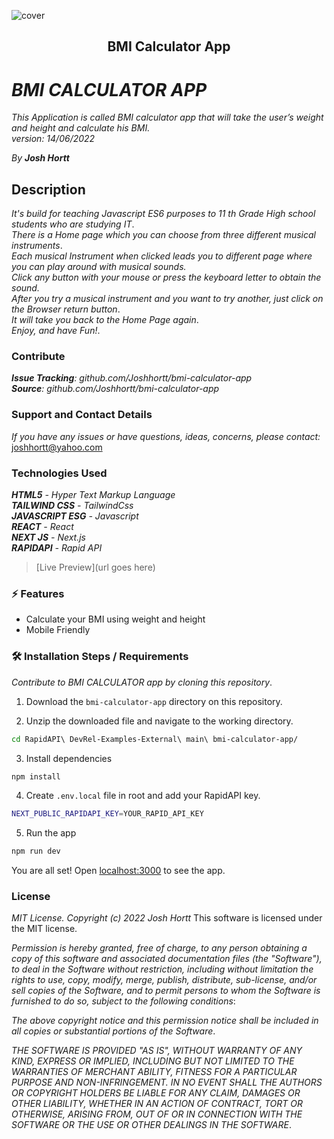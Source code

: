 ![cover](assets/cover.png)

<div align="center">
	<h2>BMI Calculator App</h2>
</div>

# _BMI CALCULATOR APP_

_This Application is called BMI calculator app that will take the user’s weight and height and calculate his BMI._<br/>
_version: 14/06/2022_<br/>

_By **Josh Hortt**_

## Description

_It's build for teaching Javascript ES6 purposes to 11 th Grade High school students who are studying IT_.<br/>
_There is a Home page which you can choose from three different musical instruments_.<br/>
_Each musical Instrument when clicked leads you to different page where you can play around with musical sounds._<br/>
_Click any button with your mouse or press the keyboard letter to obtain the sound._<br/>
_After you try a musical instrument and you want to try another, just click on the Browser return button_.<br/>
_It will take you back to the Home Page again_.<br/>
_Enjoy, and have Fun!_.<br/>

### Contribute

_**Issue Tracking**: github.com/Joshhortt/bmi-calculator-app_<br/>
_**Source**: github.com/Joshhortt/bmi-calculator-app_

### Support and Contact Details

_If you have any issues or have questions, ideas, concerns, please contact:_ joshhortt@yahoo.com

### Technologies Used

_**HTML5** - Hyper Text Markup Language_<br/>
_**TAILWIND CSS** - TailwindCss_<br/>
_**JAVASCRIPT ESG** - Javascript_<br/>
_**REACT** - React_<br/>
_**NEXT JS** - Next.js_<br/>
_**RAPIDAPI** - Rapid API_<br/>

> [Live Preview](url goes here)

### ⚡️ Features

- Calculate your BMI using weight and height
- Mobile Friendly

### 🛠️ Installation Steps / Requirements


_Contribute to BMI CALCULATOR app by cloning this repository_.

1. Download the `bmi-calculator-app` directory on this repository.

2. Unzip the downloaded file and navigate to the working directory.

```bash
cd RapidAPI\ DevRel-Examples-External\ main\ bmi-calculator-app/
```

3. Install dependencies

```bash
npm install
```

4. Create `.env.local` file in root and add your RapidAPI key.

```bash
NEXT_PUBLIC_RAPIDAPI_KEY=YOUR_RAPID_API_KEY
```

5. Run the app

```bash
npm run dev
```

You are all set! Open [localhost:3000](http://localhost:3000/) to see the app.

### License

*MIT License. Copyright (c) 2022 Josh Hortt*
This software is licensed under the MIT license.

_Permission is hereby granted, free of charge, to any person obtaining a copy of this software and associated documentation files (the "Software"), to deal in the Software without restriction, including without limitation the rights to use, copy, modify, merge, publish, distribute, sub-license, and/or sell copies of the Software, and to permit persons to whom the Software is furnished to do so, subject to the following conditions_:

_The above copyright notice and this permission notice shall be included in all copies or substantial portions of the Software_.

_THE SOFTWARE IS PROVIDED "AS IS", WITHOUT WARRANTY OF ANY KIND, EXPRESS OR IMPLIED, INCLUDING BUT NOT LIMITED TO THE WARRANTIES OF MERCHANT ABILITY, FITNESS FOR A PARTICULAR PURPOSE AND NON-INFRINGEMENT. IN NO EVENT SHALL THE AUTHORS OR COPYRIGHT HOLDERS BE LIABLE FOR ANY CLAIM, DAMAGES OR OTHER LIABILITY, WHETHER IN AN ACTION OF CONTRACT, TORT OR OTHERWISE, ARISING FROM, OUT OF OR IN CONNECTION WITH THE SOFTWARE OR THE USE OR OTHER DEALINGS IN THE SOFTWARE_.
